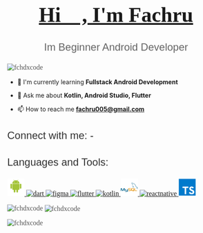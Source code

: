 <a href="https://fchdxcode.github.io/" target="_blank"  rel="noreferrer"><h1 align="center" style="font-family: 'Playfair Display', serif; font-size: 3rem; font-weight: 700; color: #333;">Hi 👋, I'm Fachru</h1></a>

<h3 align="center" style="font-family: 'Montserrat', sans-serif; font-size: 1.5rem; font-weight: 500; color: #666;">Im Beginner Android Developer</h3>

<p align="left" style="font-family: 'Lora', serif; font-size: 1rem; color: #555;"> <img src="https://komarev.com/ghpvc/?username=fchdxcode&label=Profile%20views&color=0e75b6&style=flat" alt="fchdxcode" /> </p>

- 🌱 I'm currently learning **Fullstack Android Development**

- 💬 Ask me about **Kotlin, Android Studio, Flutter**

- 📫 How to reach me **fachru005@gmail.com**

<h3 align="left" style="font-family: 'Montserrat', sans-serif; font-size: 1.5rem; font-weight: 500; color: #333;">Connect with me: -</h3>
<p align="left" style="font-family: 'Lora', serif; font-size: 1rem; color: #555;">
</p>

<h3 align="left" style="font-family: 'Montserrat', sans-serif; font-size: 1.5rem; font-weight: 500; color: #333;">Languages and Tools:</h3>
<p align="left" style="font-family: 'Lora', serif; font-size: 1rem; color: #555;"> <a href="https://developer.android.com" target="_blank" rel="noreferrer"> <img src="https://raw.githubusercontent.com/devicons/devicon/master/icons/android/android-original-wordmark.svg" alt="android" width="40" height="40" target="_blank"/> </a> <a href="https://dart.dev" target="_blank" rel="noreferrer"> <img src="https://www.vectorlogo.zone/logos/dartlang/dartlang-icon.svg" alt="dart" width="40" height="40" target="_blank"/> </a> <a href="https://www.figma.com/" target="_blank" rel="noreferrer"> <img src="https://www.vectorlogo.zone/logos/figma/figma-icon.svg" alt="figma" width="40" height="40" target="_blank"/> </a> <a href="https://flutter.dev" target="_blank" rel="noreferrer"> <img src="https://www.vectorlogo.zone/logos/flutterio/flutterio-icon.svg" alt="flutter" width="40" height="40"/> </a> <a href="https://kotlinlang.org" target="_blank" rel="noreferrer"> <img src="https://www.vectorlogo.zone/logos/kotlinlang/kotlinlang-icon.svg" alt="kotlin" width="40" height="40"/> </a> <a href="https://www.mysql.com/" target="_blank" rel="noreferrer"> <img src="https://raw.githubusercontent.com/devicons/devicon/master/icons/mysql/mysql-original-wordmark.svg" alt="mysql" width="40" height="40"/> </a> <a href="https://reactnative.dev/" target="_blank" rel="noreferrer"> <img src="https://reactnative.dev/img/header_logo.svg" alt="reactnative" width="40" height="40"/> </a> <a href="https://www.typescriptlang.org/" target="_blank" rel="noreferrer"> <img src="https://raw.githubusercontent.com/devicons/devicon/master/icons/typescript/typescript-original.svg" alt="typescript" width="40" height="40"/> </a> </p>

<p><img align="left" src="https://github-readme-stats.vercel.app/api/top-langs?username=fchdxcode&show_icons=true&locale=en&layout=compact" alt="fchdxcode" style="font-family: 'Lora', serif; font-size: 1rem; color: #555;" /></p>

<p>&nbsp;<img align="center" src="https://github-readme-stats.vercel.app/api?username=fchdxcode&show_icons=true&locale=en" alt="fchdxcode" style="font-family: 'Lora', serif; font-size: 1rem; color: #555;" /></p>

<p><img align="center" src="https://github-readme-streak-stats.herokuapp.com/?user=fchdxcode&" alt="fchdxcode" style="font-family: 'Lora', serif; font-size: 1rem; color: #555;" /></p>

